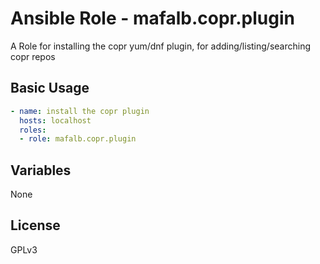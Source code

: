 # Ansible Role - mafalb.copr.plugin

A Role for installing the copr yum/dnf plugin, for adding/listing/searching copr repos

## Basic Usage

```yaml
- name: install the copr plugin
  hosts: localhost
  roles:
  - role: mafalb.copr.plugin
```

## Variables

None

## License

GPLv3
